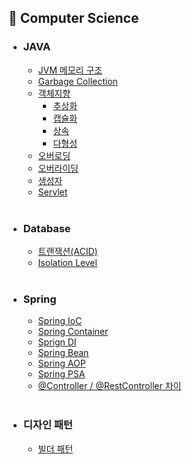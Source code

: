 ## 📌 Computer Science

- ### JAVA
  - [JVM 메모리 구조](https://spotty-mushroom-2ad.notion.site/JVM-JVM-Memory-Structure-3f554fd8ab354f77a4ab177ae594cbb0?pvs=4)
  - [Garbage Collection](https://spotty-mushroom-2ad.notion.site/GC-429393af3a51426cbd94036afed5299f?pvs=4)
  - [객체지향](https://spotty-mushroom-2ad.notion.site/27093fd24e3d420d82756ee88cf8edbb?pvs=4)
    - [추상화](https://spotty-mushroom-2ad.notion.site/3fe38ef3f20846e595dc173de639e3f9?pvs=4)
    - [캡슐화](https://spotty-mushroom-2ad.notion.site/9e99e09e69f64e4bb7260337d79ece81?pvs=4)
    - [상속](https://spotty-mushroom-2ad.notion.site/452c887600f64870b8b437be3a8cc001?pvs=4)
    - [다형성](https://spotty-mushroom-2ad.notion.site/80937ec65e4244a99cf746081d4eb634?pvs=4)
  - [오버로딩](https://spotty-mushroom-2ad.notion.site/GC-429393af3a51426cbd94036afed5299f?pvs=4)
  - [오버라이딩](https://spotty-mushroom-2ad.notion.site/GC-429393af3a51426cbd94036afed5299f?pvs=4)
  - [생성자](https://spotty-mushroom-2ad.notion.site/GC-429393af3a51426cbd94036afed5299f?pvs=4)
  - [Servlet](https://github.com/sengmin14/CS-Study/blob/main/JAVA/Servlet.md)
  <br>

- ### Database
  - [트랜잭션(ACID)](https://spotty-mushroom-2ad.notion.site/ACID-3f03050373784d8d9791ee39e8a7a36c?pvs=4)
  - [Isolation Level](https://spotty-mushroom-2ad.notion.site/Isolation-Level-b6471fff057947119b5032bd876a7170?pvs=4)

  <br>
  
- ### Spring
  - [Spring IoC](https://spotty-mushroom-2ad.notion.site/ACID-3f03050373784d8d9791ee39e8a7a36c?pvs=4)
  - [Spring Container](https://spotty-mushroom-2ad.notion.site/ACID-3f03050373784d8d9791ee39e8a7a36c?pvs=4)
  - [Sprign DI](https://spotty-mushroom-2ad.notion.site/Isolation-Level-b6471fff057947119b5032bd876a7170?pvs=4)
  - [Spring Bean](https://spotty-mushroom-2ad.notion.site/ACID-3f03050373784d8d9791ee39e8a7a36c?pvs=4)
  - [Spring AOP](https://spotty-mushroom-2ad.notion.site/AOP-079e19eaf1464fc99c4121319e798777?pvs=4)
  - [Spring PSA](https://spotty-mushroom-2ad.notion.site/ACID-3f03050373784d8d9791ee39e8a7a36c?pvs=4)
  - [@Controller / @RestController 차이](https://github.com/sengmin14/CS-Study/blob/main/Spring/%40Controller.md)
  <br>

- ### 디자인 패턴
  - [빌더 패턴](https://github.com/sengmin14/CS-Study/blob/main/Spring/%EB%B9%8C%EB%8D%94%20%ED%8C%A8%ED%84%B4.md)
